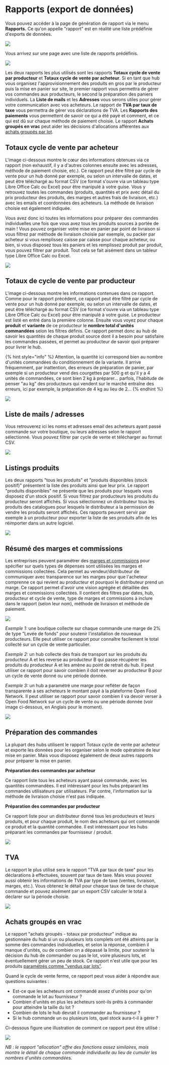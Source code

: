 # Rapports (export de données)

Vous pouvez accéder à la page de génération de rapport via le menu **Rapports.** Ce qu'on appelle "rapport" est en réalité une liste prédéfinie d'exports de données.&#x20;

![](<../../.gitbook/assets/image (91).png>)

Vous arrivez sur une page avec une liste de rapports prédéfinis.&#x20;

![](<../../.gitbook/assets/image (45).png>)

Les deux rapports les plus utilisés sont les rapports **Totaux cycle de vente par producteur** et **Totaux cycle de vente par acheteur**. Si en tant que hub vous organisez l'approvisionnement des produits en gros par le producteur puis la mise en panier sur site, le premier rapport vous permettra de gérer vos commandes aux producteurs, le second la préparation des paniers individuels. La **Liste de mails** et les **Adresses** vous serons utiles pour gérer votre communication avec vos acheteurs. Le rapport de **TVA par taux de taxe** vous permettra de gérer vos déclarations de TVA. Les **Rapports des paiements** vous permettent de savoir ce qui a été payé et comment, et ce qui est dû sur chaque méthode de paiement choisie. Le rapport **Achats groupés en vrac** peut aider les décisions d'allocations afférentes aux [achats groupés par lot](broken-reference).

## **Totaux cycle de vente par acheteur**

L'image ci-dessous montre le cœur des informations obtenues via ce rapport (non exhaustif, il y a d'autres colonnes ensuite avec les adresses, méthode de paiement choisie, etc.). Ce rapport peut être filtré par cycle de vente pour un hub donné par exemple, ou selon un intervalle de dates, et peut être téléchargé au format CSV (ce format s'ouvre via un tableau type Libre Office Calc ou Excel) pour être manipulé à votre guise. Vous y retrouvez toutes les commandes (produits, quantités et prix avec détail du prix producteur des produits, des marges et autres frais de livraison, etc.) avec les emails et coordonnées des acheteurs. La méthode de livraison choisie est également indiquée.

Vous avez donc ici toutes les informations pour préparer des commandes individuelles une fois que vous avez tous les produits sources à portée de main ! Vous pouvez organiser votre mise en panier par point de livraison si vous filtrez par méthode de livraison choisie par exemple, ou packer par acheteur si vous remplissez caisse par caisse pour chaque acheteur, ou bien, si vous disposez tous les paniers et les remplissez produit par produit, vous pouvez filtrer par produit. Tout cela se fait aisément dans un tableur type Libre Office Calc ou Excel.&#x20;

![](<../../.gitbook/assets/image (69).png>)

## Totaux de cycle de vente par producteur <a href="#order-cycle-supplier-totals" id="order-cycle-supplier-totals"></a>

L'image ci-dessous montre les informations contenues dans ce rapport. Comme pour le rapport précédent, ce rapport peut être filtré par cycle de vente pour un hub donné par exemple, ou selon un intervalle de dates, et peut être téléchargé au format CSV (ce format s'ouvre via un tableau type Libre Office Calc ou Excel) pour être manipulé à votre guise. Le producteur est listé en entré dans la première colonne. Ensuite vous voyez pour chaque **produit** et **variante** de ce producteur le **nombre total d'unités commandées** selon les filtres définis. Ce rapport permet donc au hub de savoir les quantités de chaque produit source dont il a besoin pour satisfaire les commandes passées, et permet au producteur de savoir quoi préparer pour livrer le hub.&#x20;

{% hint style="info" %}
Attention, la quantité ici correspond bien au nombre d'unités commandées du conditionnement de la variante. Il arrive fréquemment, par inattention, des erreurs de préparation de panier, par exemple si un producteur vend des courgettes par 500 g et qu'il y a 4 unités de commandées, ce sont bien 2 kg à préparer... parfois, l'habitude de penser "au kg" des producteurs qui vendent sur le marché entraîne des erreurs, ici par exemple, la préparation de 4 kg au lieu de 2...
{% endhint %}

![](<../../.gitbook/assets/image (53).png>)

## Liste de mails / adresses <a href="#mailing-list" id="mailing-list"></a>

Vous retrouverez ici les noms et adresses email des acheteurs ayant passé commande sur votre boutique, ou leurs adresses selon le rapport sélectionné. Vous pouvez filtrer par cycle de vente et télécharger au format CSV.&#x20;

![](<../../.gitbook/assets/image (51).png>)

## Listings produits <a href="#all-products-and-inventory-on-hand" id="all-products-and-inventory-on-hand"></a>

Les deux rapports "tous les produits" et "produits disponibles (stock positif)" présentent la liste des produits ainsi que leur prix. Le rapport "produits disponibles" ne présente que les produits pour lesquels vous disposez d'un stock positif. Si vous filtrez par producteurs les produits du producteur seront affichés. Si vous sélectionnez un distributeur tous les produits des catalogues pour lesquels le distributeur a la permission de vendre les produits seront affichés. Ces rapports peuvent servir par exemple à un producteur pour exporter la liste de ses produits afin de les réimporter dans un autre logiciel.

![](<../../.gitbook/assets/image (84).png>)

## Résumé des marges et commissions

Les entreprises peuvent paramétrer des [marges et commissions](broken-reference) pour spécifier sur quels types de dépenses sont utilisées les marges et commissions collectées.  Cela permet au vendeur/distributeur de communiquer avec transparence sur les marges pour que l'acheteur comprenne ce qui revient au producteur et pourquoi le distributeur prend un marge. Ce rapport permet d'avoir une vision agrégée et détaillée des marges et commissions collectées.  Il contient des filtres par dates, hub, producteur et cycle de vente, type de marges et commissions à inclure dans le rapport (selon leur nom), méthode de livraison et méthode de paiement.&#x20;

![](<../../.gitbook/assets/image (66).png>)

_Exemple 1:_ une boutique collecte sur chaque commande une marge de 2% de type "Levée de fonds" pour soutenir l'installation de nouveaux producteurs. Elle peut utiliser ce rapport pour connaître facilement le total collecté sur un cycle de vente particulier.&#x20;

_Exemple 2:_ un hub collecte des frais de transport sur les produits du producteur A et les reverse au producteur B qui passe récupérer les produits du producteur A et les amène au point de retrait du hub. Il peut utiliser ce rapport pour savoir combien il doit reverser au producteur B pour un cycle de vente donné ou une période donnée.&#x20;

_Exemple 3:_ un hub a paramétré une marge pour refléter de façon transparente à ses acheteurs le montant payé à la plateforme Open Food Network. Il peut utiliser se rapport pour savoir combien il va devoir verser à Open Food Network sur un cycle de vente ou une période donnée (voir image ci-dessous, en Anglais pour le moment).&#x20;

![](<../../.gitbook/assets/image (90).png>)

## Préparation des commandes <a href="#packing-reports" id="packing-reports"></a>

La plupart des hubs utilisent le rapport Totaux cycle de vente par acheteur et exporte les données pour les organiser selon le mode opératoire de leur mise en panier. Mais vous disposez également de deux autres rapports pour préparer la mise en panier.

**Préparation des commandes par acheteur**

Ce rapport liste tous les acheteurs ayant passé commande, avec les quantités commandées. Il est intéressant pour les hubs préparant les commandes utilisateurs par utilisateurs. Par contre, l'information sur la méthode de livraison choisie n'est pas indiquée.

**Préparation des commandes par producteur**

Ce rapport liste pour un distributeur donné tous les producteurs et leurs produits, et pour chaque produit, le nom des acheteurs qui ont commandé ce produit et la quantité commandée. Il est intéressant pour les hubs préparant les commandes par fournisseur / produit.&#x20;

![](<../../.gitbook/assets/image (88).png>)

## TVA <a href="#sales-tax" id="sales-tax"></a>

Le rapport le plus utilisé sera le rapport "TVA par taux de taxe" pour les déclarations à effectuées, souvent par taux de taxe. Mais vous pouvez aussi obtenir les informations de TVA par type de taxe (ventes, livraison, marges, etc.). Vous obtenez le détail pour chaque taux de taxe de chaque commande et pouvez aisément par un export CSV calculer le total à déclarer sur la période choisie.

![](<../../.gitbook/assets/image (52).png>)

## Achats groupés en vrac

Le rapport "achats groupés - totaux par producteur" indique au gestionnaire du hub si un ou plusieurs lots complets ont été atteints par la somme des commandes individuelles, et selon la réponse, combien il manque d'unités, ou de combien on a dépassé la limite, pour soutenir la décision du hub de commander ou pas le lot, voire plusieurs lots, et éventuellement gérer un peu de stock. Ce rapport n'est utile que pour les produits [paramétrés comme "vendus par lots"](broken-reference).

Quand le cycle de vente ferme, ce rapport peut vous aider à répondre aux questions suivantes :&#x20;

* Est-ce que les acheteurs ont commandé assez d'unités pour qu'on commande le lot au fournisseur ?&#x20;
* Combien d'unités en plus les acheteurs sont-ils prêts à commander pour atteindre la taille du lot ?
* Combien de lots le hub devrait il commander au fournisseur ?
* Si le hub commande un ou plusieurs lots, quel stock aura-t-il à gérer ?&#x20;

Ci-dessous figure une illustration de comment ce rapport peut être utilisé :&#x20;

![](<../../.gitbook/assets/image (72).png>)

_NB : le rapport "allocation" offre des fonctions assez similaires, mais montre le détail de chaque commande individuelle au lieu de cumuler les nombres d'unités commandées._&#x20;
